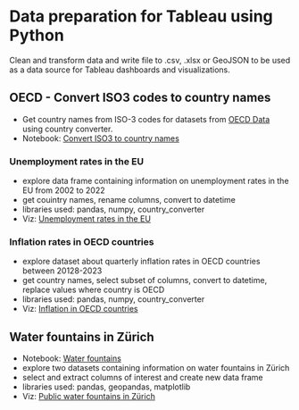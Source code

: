 # Data preparation for Tableau using Python

Clean and transform data and write file to .csv, .xlsx or GeoJSON to be used as a data source for Tableau dashboards and visualizations.

## OECD - Convert ISO3 codes to country names
- Get country names from ISO-3 codes for datasets from [OECD Data](https://data.oecd.org/) using country converter.
- Notebook: [Convert ISO3 to country names](https://github.com/annamandoki/data_preparation_in_python/blob/main/Convert_ISO3_to_country_names.ipynb)

### Unemployment rates in the EU
- explore data frame containing information on unemployment rates in the EU from 2002 to 2022
- get couintry names, rename columns, convert to datetime
- libraries used: pandas, numpy, country_converter
- Viz: [Unemployment rates in the EU](https://public.tableau.com/app/profile/anna8476/viz/Unemployment_Rates_EU/Dashboard1)
### Inflation rates in OECD countries
- explore dataset about quarterly inflation rates in OECD countries between 20128-2023
- get country names, select subset of columns, convert to datetime, replace values where country is OECD
- libraries used: pandas, numpy, country_converter
- Viz: [Inflation in OECD countries](https://public.tableau.com/app/profile/anna8476/viz/InflationOECD/Dashboard2)

## Water fountains in Zürich
- Notebook: [Water fountains](https://github.com/annamandoki/data_preparation_in_python/blob/main/Water_fountains_ZH.ipynb)
- explore two datasets containing information on water fountains in Zürich
- select and extract columns of interest and create new data frame
- libraries used: pandas, geopandas, matplotlib
- Viz: [Public water fountains in Zürich](https://public.tableau.com/app/profile/anna8476/viz/WaterfountainsZrich/Dashboard1)

